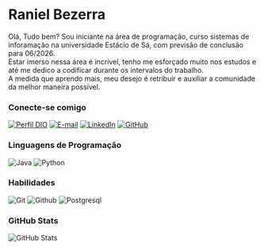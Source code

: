 # Raniel Bezerra 
Olá, Tudo bem?
Sou iniciante na área de programação, curso sistemas de inforamação na universidade Estácio de Sá, com previsão de conclusão para 06/2026. \
Estar imerso nessa área é incrível, tenho me esforçado muito nos estudos e até me dedico a codificar durante os intervalos do trabalho.\
A medida que aprendo mais, meu desejo é retribuir e auxiliar a comunidade da melhor maneira possível.

### Conecte-se comigo
[![Perfil DIO](https://img.shields.io/badge/-Meu%20Perfil%20na%20DIO-30A3DC?style=for-the-badge)](https://web.dio.me/users/users/raniel_bezerra12/)
[![E-mail](https://img.shields.io/badge/-Email-000?style=for-the-badge&logo=microsoft-outlook&logoColor=E94D5F)](mailto:raniel.bezerra12@gmail.com)
[![LinkedIn](https://img.shields.io/badge/-LinkedIn-000?style=for-the-badge&logo=linkedin&logoColor=30A3DC)](https://www.linkedin.com/in/raniel-bezerra12/)
[![GitHub](https://img.shields.io/badge/GitHub-000?style=for-the-badge&logo=github&logoColor=30A3DC)](https://github.com/RanieeelB)

### Linguagens de Programação
![Java](https://img.shields.io/badge/Java-000?style=for-the-badge&logo=java) 
![Python](https://img.shields.io/badge/Python-000?style=for-the-badge&logo=python)

### Habilidades
![Git](https://img.shields.io/badge/Git-000?style=for-the-badge&logo=Git)
![Github](https://img.shields.io/badge/Github-000?style=for-the-badge&logo=Github)
![Postgresql](https://img.shields.io/badge/Postgresql-000?style=for-the-badge&logo=Postgresql)

### GitHub Stats
![GitHub Stats](https://github-readme-stats.vercel.app/api?username=RanieeelB&theme=transparent&bg_color=000&border_color=30A3DC&show_icons=true&icon_color=30A3DC&title_color=E94D5F&text_color=FFF)


